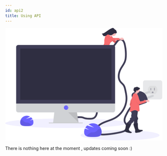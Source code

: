 ```yaml
---
id: api2
title: Using API
---
```


![alt-text](assets/undraw_monitor.svg)

There is nothing here at the moment , updates coming soon :)
